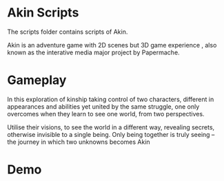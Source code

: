 Akin Scripts
============

The scripts folder contains scripts of Akin.


Akin is an adventure game with 2D scenes but 3D game experience , also known as the interative media major project by Papermache.


Gameplay
=========

In this exploration of kinship taking control of two characters, different in appearances and abilities yet united by the same struggle, one only overcomes when they learn to see one world, from two perspectives. 

Utilise their visions, to see the world in a different way, revealing secrets, otherwise invisible to a single being. Only being together is truly seeing – the journey in which two unknowns becomes Akin


Demo
=========
